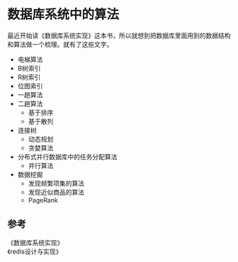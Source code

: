 # 数据库系统中的算法

最近开始读《数据库系统实现》这本书，所以就想到把数据库里面用到的数据结构和算法做一个梳理。就有了这些文字。


* 电梯算法
* B树索引
* R树索引
* 位图索引
* 一趟算法
* 二趟算法
	* 基于排序
	* 基于散列
* 连接树
	* 动态规划
	* 贪婪算法
* 分布式并行数据库中的任务分配算法
	* 并行算法
* 数据挖掘
 	* 发现频繁项集的算法
	* 发现近似商品的算法
	* PageRank


## 参考

《数据库系统实现》  
《redis设计与实现》







